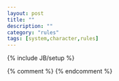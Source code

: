 ```yaml
---
layout: post
title: ""
description: ""
category: "rules"
tags: [system,character,rules]
---
```

{% include JB/setup %}

{% comment %} <!--vim: set wrap ts=8 tw=0 fileencoding=utf-8 filetype=markdown :--> {% endcomment %}
